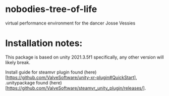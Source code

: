 # nobodies-tree-of-life
virtual performance environment for the dancer Josse Vessies 

# Installation notes:
This package is based on unity 2021.3.5f1 specifically, any other version will likely break.

Install guide for steamvr plugin found (here)[https://github.com/ValveSoftware/unity-xr-plugin#QuickStart], .unitypackage found (here)[https://github.com/ValveSoftware/steamvr_unity_plugin/releases/].
